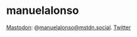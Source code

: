 # manuelalonso
<a rel="me" href="https://mstdn.social/@manuelalonso">Mastodon</a>: @manuelalonso@mstdn.social.
<a rel="me" href="https://twitter.com/ManoloAlonso1">Twitter</a>

